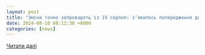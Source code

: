 ```yaml
---
layout: post
title: "Зміни точно запровадять із 15 серпня: з’явилось попередження для частини українців — PMG.ua"
date: 2024-08-10 08:12:30 +0000
categories: [news]
---
```


[Читати далі](https://pmg.ua/economy/126078-zminy-tochno-zaprovadiat-iz-15-serpnia-ziavylos-poperedzhennia-dlia-chastyny-ukrayintsiv)
